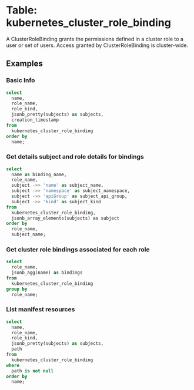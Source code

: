 # Table: kubernetes_cluster_role_binding

A ClusterRoleBinding grants the permissions defined in a cluster role to a user or set of users. Access granted by ClusterRoleBinding is cluster-wide.

## Examples

### Basic Info

```sql
select
  name,
  role_name,
  role_kind,
  jsonb_pretty(subjects) as subjects,
  creation_timestamp
from
  kubernetes_cluster_role_binding
order by
  name;
```

### Get details subject and role details for bindings

```sql
select
  name as binding_name,
  role_name,
  subject ->> 'name' as subject_name,
  subject ->> 'namespace' as subject_namespace,
  subject ->> 'apiGroup' as subject_api_group,
  subject ->> 'kind' as subject_kind
from
  kubernetes_cluster_role_binding,
  jsonb_array_elements(subjects) as subject
order by
  role_name,
  subject_name;
```

### Get cluster role bindings associated for each role

```sql
select
  role_name,
  jsonb_agg(name) as bindings
from
  kubernetes_cluster_role_binding
group by
  role_name;
```

### List manifest resources

```sql
select
  name,
  role_name,
  role_kind,
  jsonb_pretty(subjects) as subjects,
  path
from
  kubernetes_cluster_role_binding
where
  path is not null
order by
  name;
```

